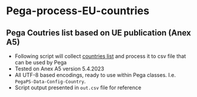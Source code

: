 # Pega-process-EU-countries
## Pega Coutries list based on UE publication (Anex A5) 

- Following script will collect [countries list](http://publications.europa.eu/code/en/en-5000500.htm) and process it to csv file that can be used by Pega
- Tested on Anex A5 version 5.4.2023 
- All UTF-8 based encodings, ready to use within Pega classes. I.e. `PegaPS-Data-Config-Country`.
- Script output presented in `out.csv` file for reference
